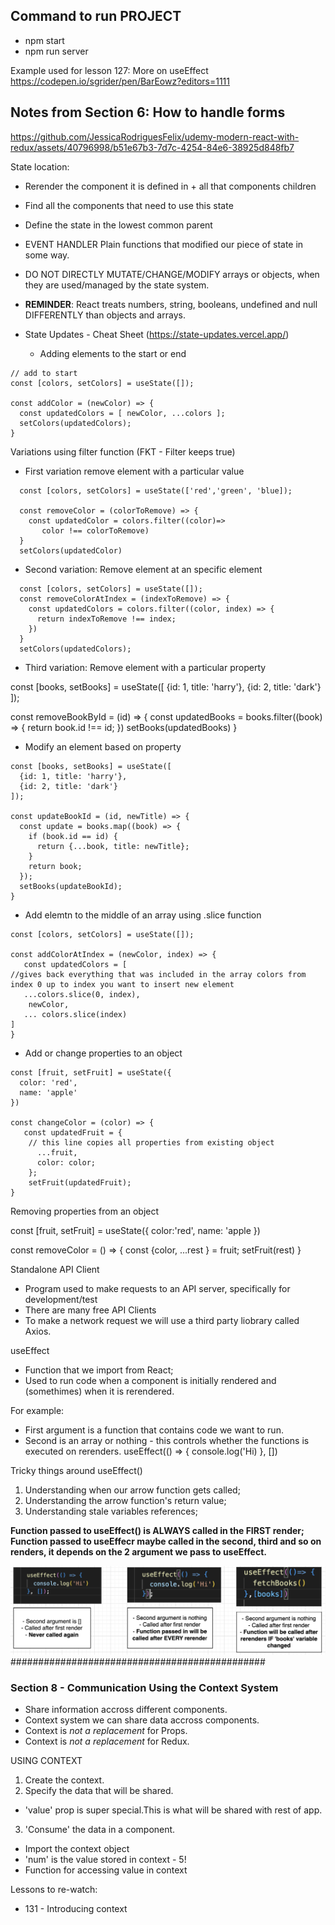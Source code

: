 ## Command to run PROJECT
- npm start
- npm run server

Example used for lesson 127: More on useEffect 
https://codepen.io/sgrider/pen/BarEowz?editors=1111

## Notes from Section 6: How to handle forms

https://github.com/JessicaRodriguesFelix/udemy-modern-react-with-redux/assets/40796998/b51e67b3-7d7c-4254-84e6-38925d848fb7


State location:
- Rerender the component it is defined in + all that components children
- Find all the components that need to use this state
- Define the state in the lowest common parent

- EVENT HANDLER
Plain functions that modified our piece of state in some way.

- DO NOT DIRECTLY MUTATE/CHANGE/MODIFY arrays or objects, when they are used/managed by the state system.
- **REMINDER**: React treats numbers, string, booleans, undefined and null DIFFERENTLY than objects and arrays.
- State Updates - Cheat Sheet (https://state-updates.vercel.app/)

  - Adding elements to the start or end
```
// add to start
const [colors, setColors] = useState([]);

const addColor = (newColor) => {
  const updatedColors = [ newColor, ...colors ];
  setColors(updatedColors);
}

```

Variations using filter function (FKT - Filter keeps true)

- First variation remove element with a particular value
```
  const [colors, setColors] = useState(['red','green', 'blue]);

  const removeColor = (colorToRemove) => {
    const updatedColor = colors.filter((color)=>
       color !== colorToRemove)
  }
  setColors(updatedColor)
```
- Second variation: Remove element at an specific element

```
  const [colors, setColors] = useState([]);
  const removeColorAtIndex = (indexToRemove) => {
    const updatedColors = colors.filter((color, index) => {
      return indexToRemove !== index;
    })
  }
  setColors(updatedColors);
```

- Third variation: Remove element with a particular property

const [books, setBooks] = useState([
  {id: 1, title: 'harry'},
  {id: 2, title: 'dark'}
]);

const removeBookById = (id) => {
 const updatedBooks = books.filter((book) => {
    return book.id !== id;
  })
  setBooks(updatedBooks)
}

- Modify an element based on property
```
const [books, setBooks] = useState([
  {id: 1, title: 'harry'},
  {id: 2, title: 'dark'}
]);

const updateBookId = (id, newTitle) => {
  const update = books.map((book) => {
    if (book.id == id) {
      return {...book, title: newTitle};
    }
    return book;
  });
  setBooks(updateBookId);
}
```

- Add elemtn to the middle of an array using .slice function

```
const [colors, setColors] = useState([]);

const addColorAtIndex = (newColor, index) => {
   const updatedColors = [
//gives back everything that was included in the array colors from index 0 up to index you want to insert new element
   ...colors.slice(0, index),
    newColor,
   ... colors.slice(index)
]
}
```
- Add or change properties to an object
```
const [fruit, setFruit] = useState({
  color: 'red',
  name: 'apple'
})

const changeColor = (color) => {
   const updatedFruit = {
    // this line copies all properties from existing object
      ...fruit, 
      color: color;
    };
    setFruit(updatedFruit);
}
```

Removing properties from an object

const [fruit, setFruit] = useState({
  color:'red',
  name: 'apple
})

const removeColor = () => {
  const {color, ...rest } = fruit;
  setFruit(rest)
}

Standalone API Client
- Program used to make requests to an API server, specifically for development/test
- There are many free API Clients
- To make a network request we will use a third party liobrary called Axios.

useEffect
- Function that we import from React;
- Used to run code when a component is initially rendered and (somethimes) when it is rerendered.

For example:
- First argument is a function that contains code we want to run.
- Second is an array or nothing - this controls whether the functions is executed on rerenders.
useEffect(() => {
  console.log('Hi)
}, [])

Tricky things around useEffect()
1) Understanding when our arrow function gets called;
2) Understanding the arrow function's return value;
3) Understanding stale variables references;

**Function passed to useEffect() is ALWAYS called in the FIRST render;**
**Function passed to useEffecr maybe called in the second, third and so on renders, it depends on the 2 argument we pass to useEffect.**

![Alt text](image.png)
##############################################
### Section 8 - Communication Using the Context System
- Share information accross different components.
- Context system we can share data accross components.
- Context is *not a replacement* for Props.
- Context is *not a replacement* for Redux.

USING CONTEXT
1) Create the context.
2) Specify the data that will be shared.
  - 'value' prop is super special.This is what will be shared with rest of app.
3) 'Consume' the data in a component.
  - Import the context object
  - 'num' is the value stored in context - 5!
  - Function for accessing value in context


Lessons to re-watch:
- 131 - Introducing context

